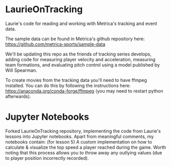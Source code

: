 # LaurieOnTracking
Laurie's code for reading and working with Metrica's tracking and event data.

The sample data can be found in Metrica's github repository here: https://github.com/metrica-sports/sample-data

We'll be updating this repo as the friends of tracking series develops, adding code for measuring player velocity and acceleration, measuring team formations, and evaluating pitch control using a model published by Will Spearman. 

To create movies from the tracking data you'll need to have ffmpeg installed. You can do this by following the instructions here: https://anaconda.org/conda-forge/ffmpeg (you may need to restart python afterwards).

# Jupyter Notebooks
Forked LaurieOnTracking repository, implementing the code from Laurie's lessons into Jupyter notebooks.
Apart from meaningful comments, my notebooks contain:
(for lesson 5) A custom implementation on how to calculate & visualize the top speed a player reached during the game. Worth noting that this process allows you to throw away any outlying values (due to player position incorrectly recorded).





